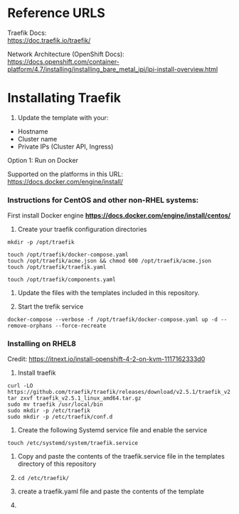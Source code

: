 # Reference URLS
 
Traefik Docs:  
https://doc.traefik.io/traefik/

Network Architecture (OpenShift Docs):  
https://docs.openshift.com/container-platform/4.7/installing/installing_bare_metal_ipi/ipi-install-overview.html


# Installating Traefik

1. Update the template with your:

- Hostname
- Cluster name
- Private IPs (Cluster API, Ingress)

Option 1: Run on Docker

Supported on the platforms in this URL: https://docs.docker.com/engine/install/

### Instructions for CentOS and other non-RHEL systems:

First install Docker engine
**https://docs.docker.com/engine/install/centos/**


1. Create your traefik configuration directories

```console
mkdir -p /opt/traefik

touch /opt/traefik/docker-compose.yaml
touch /opt/traefik/acme.json && chmod 600 /opt/traefik/acme.json
touch /opt/traefik/traefik.yaml

touch /opt/traefik/components.yaml
```

1. Update the files with the templates included in this repository.


1. Start the trefik service

```console
docker-compose --verbose -f /opt/traefik/docker-compose.yaml up -d --remove-orphans --force-recreate
```

### Installing on RHEL8

Credit: https://itnext.io/install-openshift-4-2-on-kvm-1117162333d0

1. Install traefik

```console
curl -LO https://github.com/traefik/traefik/releases/download/v2.5.1/traefik_v2.5.1_linux_amd64.tar.gz
tar zxvf traefik_v2.5.1_linux_amd64.tar.gz
sudo mv traefik /usr/local/bin
sudo mkdir -p /etc/traefik
sudo mkdir -p /etc/traefik/conf.d
```

1. Create the following Systemd service file and enable the service

```console
touch /etc/systemd/system/traefik.service
```

1. Copy and paste the contents of the traefik.service file in the templates directory of this repository

1. `cd /etc/traefik/`

1. create a traefik.yaml file and paste the contents of the template

1. 